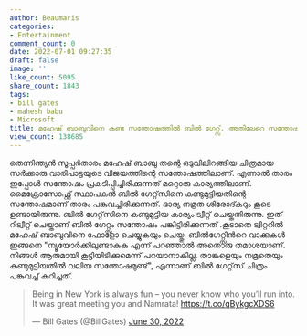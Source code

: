 ```yaml
---
author: Beaumaris
categories:
- Entertainment
comment_count: 0
date: 2022-07-01 09:27:35
draft: false
image: ''
like_count: 5095
share_count: 1843
tags:
- bill gates
- mahesh babu
- Microsoft
title: മഹേഷ് ബാബുവിനെ കണ്ട സന്തോഷത്തിൽ ബിൽ ഗേറ്റ്സ്, അതിലേറെ സന്തോഷത്തിൽ മഹേഷ്ബാബു
view_count: 138685
---
```


തെന്നിന്ത്യൻ സൂപ്പർതാരം മഹേഷ് ബാബു തന്റെ ഒടുവിലിറങ്ങിയ ചിത്രമായ സർക്കാരു വാരിപാട്ടയുടെ വിജയത്തിന്റെ സന്തോഷത്തിലാണ്. എന്നാൽ താരം ഇപ്പോൾ സന്തോഷം പ്രകടിപ്പിച്ചിരിക്കുന്നത് മറ്റൊരു കാര്യത്തിലാണ്. മൈക്രോസോഫ്റ്റ് സ്ഥാപകന്‍ ബില്‍ ഗേറ്റ്‌സിനെ കണ്ടുമുട്ടിയതിന്റെ സന്തോഷമാണ് താരം പങ്കുവച്ചിരിക്കുന്നത്. ഭാര്യ നമ്രത ശിരോദ്കറും കൂടെ ഉണ്ടായിരുന്നു. ബില്‍ ഗേറ്റ്‌സിനെ കണ്ടുമുട്ടിയ കാര്യം ട്വീറ്റ് ചെയ്തതിരുന്നു. ഇത് റിട്വീറ്റ് ചെയ്താണ് ബിൽ ​ഗേറ്റ്സും സന്തോഷം പങ്കിട്ടിരിക്കുന്നത് .കൂടാതെ ട്വിറ്ററില്‍ മഹേഷ് ബാബുവിനെ ഫോളോ ചെയ്യുകയും ചെയ്തു. ബിൽഗേറ്റ്സിൻറെ വാക്കുകൾ ഇങ്ങനെ "ന്യൂയോര്‍ക്കിലുണ്ടാകുക എന്ന് പറഞ്ഞാല്‍ അതൊരു തമാശയാണ്. നിങ്ങള്‍ ആരുമായി കൂട്ടിയിടിക്കുമെന്ന് പറയാനാകില്ല. താങ്കളെയും നമ്രതെയും കണ്ടുമുട്ടിയതില്‍ വലിയ സന്തോഷമുണ്ട്", എന്നാണ് ബില്‍ ഗേറ്റ്‌സ് ചിത്രം പങ്കുവച്ച് കുറിച്ചത്. 

> Being in New York is always fun – you never know who you’ll run into. It was great meeting you and Namrata! <https://t.co/qBykgcXDS6>
> 
> — Bill Gates (@BillGates) [June 30, 2022](https://twitter.com/BillGates/status/1542543684842840064?ref_src=twsrc%5Etfw)